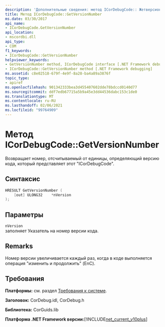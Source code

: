 ```yaml
---
description: 'Дополнительные сведения: метод ICorDebugCode:: Жетверсионнумбер'
title: Метод ICorDebugCode::GetVersionNumber
ms.date: 03/30/2017
api_name:
- ICorDebugCode.GetVersionNumber
api_location:
- mscordbi.dll
api_type:
- COM
f1_keywords:
- ICorDebugCode::GetVersionNumber
helpviewer_keywords:
- GetVersionNumber method, ICorDebugCode interface [.NET Framework debugging]
- ICorDebugCode::GetVersionNumber method [.NET Framework debugging]
ms.assetid: c8e02518-679f-4e9f-8a28-ba4a89a3876f
topic_type:
- apiref
ms.openlocfilehash: 901342333bea3d455407602dde78bdccd0140d77
ms.sourcegitcommit: ddf7edb67715a5b9a45e3dd44536dabc153c1de0
ms.translationtype: MT
ms.contentlocale: ru-RU
ms.lasthandoff: 02/06/2021
ms.locfileid: "99764909"
---
```

# <a name="icordebugcodegetversionnumber-method"></a>Метод ICorDebugCode::GetVersionNumber

Возвращает номер, отсчитываемый от единицы, определяющий версию кода, который представляет этот "ICorDebugCode".

## <a name="syntax"></a>Синтаксис

```cpp
HRESULT GetVersionNumber (
    [out] ULONG32    *nVersion
);
```

## <a name="parameters"></a>Параметры

 `nVersion`  
 заполняет Указатель на номер версии кода.

## <a name="remarks"></a>Remarks

 Номер версии увеличивается каждый раз, когда в коде выполняется операция "изменить и продолжить" (EnC).

## <a name="requirements"></a>Требования

 **Платформы:** см. раздел [Требования к системе](../../get-started/system-requirements.md).  
  
 **Заголовок:** CorDebug.idl, CorDebug.h  
  
 **Библиотека:** CorGuids.lib  
  
 **Платформа .NET Framework версии:**[!INCLUDE[net_current_v10plus](../../../../includes/net-current-v10plus-md.md)]
